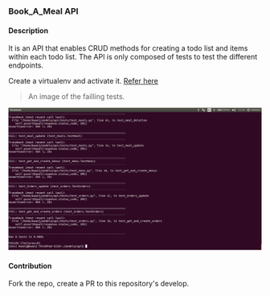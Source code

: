 ### Book_A_Meal API

#### Description
It is an API that enables CRUD methods for creating a todo list and items within each todo list.
The API is only composed of tests to test the different endpoints.


Create a virtualenv and activate it. [Refer here](https://docs.python.org/3/tutorial/venv.html)



>An image of the failling tests.

![alt text](https://raw.githubusercontent.com/kwanj-k/Book_A_Meal/ft-tests-001/api/image/tests.png)

#### Contribution
Fork the repo, create a PR to this repository's develop.
